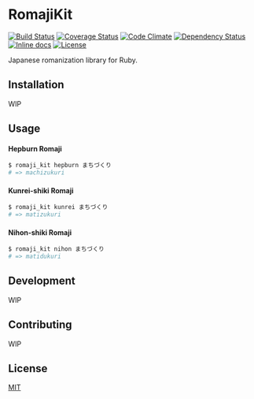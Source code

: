 # RomajiKit

[![Build Status](https://travis-ci.org/emsk/romaji_kit.svg?branch=master)](https://travis-ci.org/emsk/romaji_kit)
[![Coverage Status](https://coveralls.io/repos/github/emsk/romaji_kit/badge.svg?branch=master)](https://coveralls.io/github/emsk/romaji_kit)
[![Code Climate](https://codeclimate.com/github/emsk/romaji_kit/badges/gpa.svg)](https://codeclimate.com/github/emsk/romaji_kit)
[![Dependency Status](https://gemnasium.com/emsk/romaji_kit.svg)](https://gemnasium.com/emsk/romaji_kit)
[![Inline docs](http://inch-ci.org/github/emsk/romaji_kit.svg?branch=master)](http://inch-ci.org/github/emsk/romaji_kit)
[![License](https://img.shields.io/badge/license-MIT-blue.svg)](LICENSE.txt)

Japanese romanization library for Ruby.

## Installation

WIP

## Usage

#### Hepburn Romaji

```sh
$ romaji_kit hepburn まちづくり
# => machizukuri
```

#### Kunrei-shiki Romaji

```sh
$ romaji_kit kunrei まちづくり
# => matizukuri
```

#### Nihon-shiki Romaji

```sh
$ romaji_kit nihon まちづくり
# => matidukuri
```

## Development

WIP

## Contributing

WIP

## License

[MIT](LICENSE.txt)
